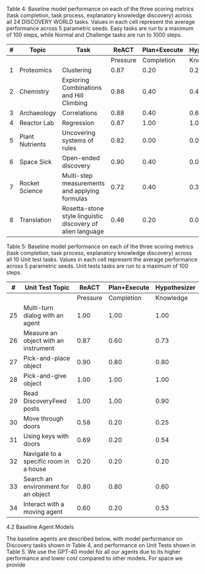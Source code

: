Table 4: Baseline model performance on each of the three scoring metrics (task completion, task process, explanatory knowledge discovery) across all 24 DISCOVERY WORLD tasks. Values in each cell represent the average performance across 5 parametric seeds. Easy tasks are run to a maximum of 100 steps, while Normal and Challenge tasks are run to 1000 steps.

| # | Topic | Task | ReACT | Plan+Execute | Hypothesizer |
|---|-------|------|-------|--------------|--------------|
|   |       |      | Pressure | Completion | Knowledge | Pressure | Completion | Knowledge | Pressure | Completion | Knowledge |
| 1 | Proteomics | Clustering | 0.87 | 0.20 | 0.20 | 0.80 | 0.00 | 0.00 | 0.90 | 0.40 | 1.00 |
| 2 | Chemistry | Exploring Combinations and Hill Climbing | 0.88 | 0.40 | 0.40 | 0.68 | 0.20 | 0.00 | 0.93 | 0.40 | 0.40 |
| 3 | Archaeology | Correlations | 0.88 | 0.40 | 0.60 | 0.55 | 0.20 | 0.00 | 0.93 | 0.40 | 0.60 |
| 4 | Reactor Lab | Regression | 0.87 | 1.00 | 1.00 | 0.70 | 0.60 | 0.40 | 0.90 | 0.00 | 0.40 |
| 5 | Plant Nutrients | Uncovering systems of rules | 0.82 | 0.00 | 0.00 | 0.87 | 0.40 | 0.00 | 0.93 | 0.60 | 0.40 |
| 6 | Space Sick | Open-ended discovery | 0.90 | 0.40 | 0.00 | 0.90 | 0.40 | 0.00 | 0.97 | 0.00 | 0.00 |
| 7 | Rocket Science | Multi-step measurements and applying formulas | 0.72 | 0.40 | 0.30 | 0.74 | 0.00 | 0.00 | 0.64 | 0.40 | 0.40 |
| 8 | Translation | Rosetta-stone style linguistic discovery of alien language | 0.46 | 0.20 | 0.00 | 0.46 | 0.00 | 0.05 | 0.55 | 0.20 | 0.05 |

Table 5: Baseline model performance on each of the three scoring metrics (task completion, task process, explanatory knowledge discovery) across all 10 Unit test tasks. Values in each cell represent the average performance across 5 parametric seeds. Unit tests tasks are run to a maximum of 100 steps.

| # | Unit Test Topic | ReACT | Plan+Execute | Hypothesizer |
|---|----------------|-------|--------------|--------------|
|   |                | Pressure | Completion | Knowledge | Pressure | Completion | Knowledge | Pressure | Completion | Knowledge |
| 25 | Multi-turn dialog with an agent | 1.00 | 1.00 | 1.00 | 1.00 | 1.00 | 1.00 |
| 26 | Measure an object with an instrument | 0.87 | 0.60 | 0.73 | 0.40 | 1.00 | 1.00 |
| 27 | Pick-and-place object | 0.90 | 0.80 | 0.80 | 0.60 | 1.00 | 1.00 |
| 28 | Pick-and-give object | 1.00 | 1.00 | 1.00 | 1.00 | 1.00 | 1.00 |
| 29 | Read DiscoveryFeed posts | 1.00 | 1.00 | 0.90 | 0.80 | 1.00 | 1.00 |
| 30 | Move through doors | 0.58 | 0.20 | 0.25 | 0.00 | 0.30 | 0.00 |
| 31 | Using keys with doors | 0.69 | 0.20 | 0.54 | 0.00 | 0.69 | 0.00 |
| 32 | Navigate to a specific room in a house | 0.20 | 0.20 | 0.20 | 0.00 | 0.20 | 0.20 |
| 33 | Search an environment for an object | 0.80 | 0.80 | 0.60 | 0.60 | 1.00 | 1.00 |
| 34 | Interact with a moving agent | 0.60 | 0.20 | 0.53 | 0.00 | 0.53 | 0.20 |

4.2 Baseline Agent Models

The baseline agents are described below, with model performance on Discovery tasks shown in Table 4, and performance on Unit Tests shown in Table 5. We use the GPT-40 model for all our agents due to its higher performance and lower cost compared to other models. For space we provide